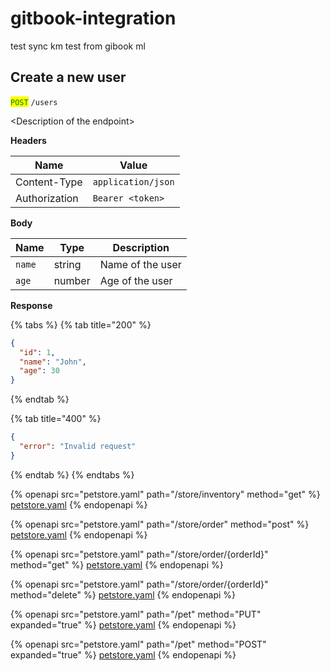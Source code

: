 # gitbook-integration

test sync
km
test from gibook
ml

## Create a new user

<mark style="color:green;">`POST`</mark> `/users`

\<Description of the endpoint>

**Headers**

| Name          | Value              |
| ------------- | ------------------ |
| Content-Type  | `application/json` |
| Authorization | `Bearer <token>`   |

**Body**

| Name   | Type   | Description      |
| ------ | ------ | ---------------- |
| `name` | string | Name of the user |
| `age`  | number | Age of the user  |

**Response**

{% tabs %}
{% tab title="200" %}
```json
{
  "id": 1,
  "name": "John",
  "age": 30
}
```
{% endtab %}

{% tab title="400" %}
```json
{
  "error": "Invalid request"
}
```
{% endtab %}
{% endtabs %}

{% openapi src="petstore.yaml" path="/store/inventory" method="get" %}
[petstore.yaml](petstore.yaml)
{% endopenapi %}

{% openapi src="petstore.yaml" path="/store/order" method="post" %}
[petstore.yaml](petstore.yaml)
{% endopenapi %}

{% openapi src="petstore.yaml" path="/store/order/{orderId}" method="get" %}
[petstore.yaml](petstore.yaml)
{% endopenapi %}

{% openapi src="petstore.yaml" path="/store/order/{orderId}" method="delete" %}
[petstore.yaml](petstore.yaml)
{% endopenapi %}

{% openapi src="petstore.yaml" path="/pet" method="PUT" expanded="true" %}
[petstore.yaml](petstore.yaml)
{% endopenapi %}

{% openapi src="petstore.yaml" path="/pet" method="POST" expanded="true" %}
[petstore.yaml](petstore.yaml)
{% endopenapi %}
